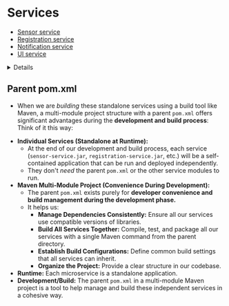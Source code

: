 # Services
- [Sensor service](sensor-service/README.md)
- [Registration service](registration-service/README.md)
- [Notification service](notification-service/README.md)
- [UI service](ui-service/README.md)

<summary>
  <details>Parent pom.xml</details>

## Parent pom.xml
- When we are *building* these standalone services using a build tool like Maven, a multi-module project structure with a parent `pom.xml` offers significant advantages during the **development and build process**:
Think of it this way:
* **Individual Services (Standalone at Runtime):** 
  - At the end of our development and build process, each service (`sensor-service.jar`, `registration-service.jar`, etc.) will be a self-contained application that can be run and deployed independently. 
  - They don't *need* the parent `pom.xml` or the other service modules to run.
* **Maven Multi-Module Project (Convenience During Development):** 
  - The parent `pom.xml` exists purely for **developer convenience and build management during the development phase.** 
  - It helps us:
    * **Manage Dependencies Consistently:** Ensure all our services use compatible versions of libraries.
    * **Build All Services Together:** Compile, test, and package all our services with a single Maven command from the parent directory.
    * **Establish Build Configurations:** Define common build settings that all services can inherit.
    * **Organize the Project:** Provide a clear structure in our codebase.
* **Runtime:** Each microservice is a standalone application.
* **Development/Build:** The parent `pom.xml` in a multi-module Maven project is a tool to help manage and build these independent services in a cohesive way.  
</summary>

